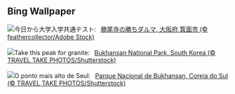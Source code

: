 ## Bing Wallpaper
![](https://www.bing.com/th?id=OHR.Daruma2024_JA-JP9897104150_UHD.jpg&w=1000)今日から大学入学共通テスト:&nbsp;&ensp;[勝尾寺の勝ちダルマ, 大阪府 箕面市 (© feathercollector/Adobe Stock)](https://www.bing.com/th?id=OHR.Daruma2024_JA-JP9897104150_UHD.jpg)
<br><br/>
![](https://www.bing.com/th?id=OHR.BukhansanSeoul_EN-GB0341063799_UHD.jpg&w=1000)Take this peak for granite:&nbsp;&ensp;[Bukhansan National Park, South Korea (© TRAVEL TAKE PHOTOS/Shutterstock)](https://www.bing.com/th?id=OHR.BukhansanSeoul_EN-GB0341063799_UHD.jpg)
<br><br/>
![](https://www.bing.com/th?id=OHR.BukhansanSeoul_PT-BR9378454130_UHD.jpg&w=1000)O ponto mais alto de Seul:&nbsp;&ensp;[Parque Nacional de Bukhansan, Coreia do Sul (© TRAVEL TAKE PHOTOS/Shutterstock)](https://www.bing.com/th?id=OHR.BukhansanSeoul_PT-BR9378454130_UHD.jpg)
<br><br/>
